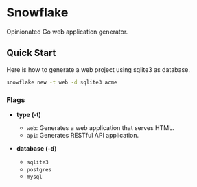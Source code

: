 # Snowflake

Opinionated Go web application generator.  

## Quick Start

Here is how to generate a web project using sqlite3 as database.

```sh
snowflake new -t web -d sqlite3 acme
```

### Flags

- **type (-t)**
  - `web`: Generates a web application that serves HTML.
  - `api`: Generates RESTful API application.

- **database (-d)**
  - `sqlite3`
  - `postgres`
  - `mysql`
